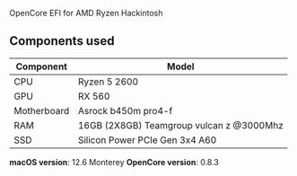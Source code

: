 OpenCore EFI for AMD Ryzen Hackintosh

## Components used

| Component   | Model                                    |
| ----------- | ---------------------------------------- |
| CPU         | Ryzen 5 2600                             |
| GPU         | RX 560                                   |
| Motherboard | Asrock b450m pro4-f                      |
| RAM         | 16GB (2X8GB) Teamgroup vulcan z @3000Mhz |
| SSD         | Silicon Power PCIe Gen 3x4 A60           |

**macOS version**: 12.6 Monterey
**OpenCore version**: 0.8.3
